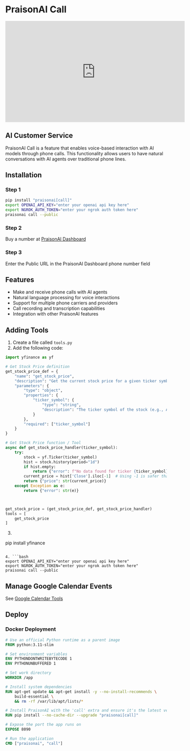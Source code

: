 # PraisonAI Call

<iframe width="560" height="315" src="https://www.youtube.com/embed/m1cwrUG2iAk" title="YouTube video player" frameborder="0" allow="accelerometer; autoplay; clipboard-write; encrypted-media; gyroscope; picture-in-picture" allowfullscreen></iframe>

## AI Customer Service

PraisonAI Call is a feature that enables voice-based interaction with AI models through phone calls. This functionality allows users to have natural conversations with AI agents over traditional phone lines.

## Installation

### Step 1

```bash
pip install "praisonai[call]"
export OPENAI_API_KEY="enter your openai api key here"
export NGROK_AUTH_TOKEN="enter your ngrok auth token here"
praisonai call --public
```

### Step 2

Buy a number at [PraisonAI Dashboard](https://dashboard.praison.ai/)

### Step 3

Enter the Public URL in the PraisonAI Dashboard phone number field

## Features

- Make and receive phone calls with AI agents
- Natural language processing for voice interactions
- Support for multiple phone carriers and providers
- Call recording and transcription capabilities
- Integration with other PraisonAI features

## Adding Tools

1. Create a file called `tools.py`
2. Add the following code:
```python
import yfinance as yf

# Get Stock Price definition
get_stock_price_def = {
    "name": "get_stock_price",
    "description": "Get the current stock price for a given ticker symbol",
    "parameters": {
        "type": "object", 
        "properties": {
            "ticker_symbol": {
                "type": "string", 
                "description": "The ticker symbol of the stock (e.g., AAPL, GOOGL)"
            }
        }, 
        "required": ["ticker_symbol"]
    }
}

# Get Stock Price function / Tool
async def get_stock_price_handler(ticker_symbol):
    try:
        stock = yf.Ticker(ticker_symbol)
        hist = stock.history(period="1d")
        if hist.empty:
            return {"error": f"No data found for ticker {ticker_symbol}"}
        current_price = hist['Close'].iloc[-1]  # Using -1 is safer than 0
        return {"price": str(current_price)}
    except Exception as e:
        return {"error": str(e)}



get_stock_price = (get_stock_price_def, get_stock_price_handler)
tools = [
    get_stock_price
]
```

3. ```bash
pip install yfinance
```

4. ```bash
export OPENAI_API_KEY="enter your openai api key here"
export NGROK_AUTH_TOKEN="enter your ngrok auth token here"
praisonai call --public
```

## Manage Google Calendar Events

See [Google Calendar Tools](tools/googlecalendar.md)


## Deploy

### Docker Deployment

```dockerfile
# Use an official Python runtime as a parent image
FROM python:3.11-slim

# Set environment variables
ENV PYTHONDONTWRITEBYTECODE 1
ENV PYTHONUNBUFFERED 1

# Set work directory
WORKDIR /app

# Install system dependencies
RUN apt-get update && apt-get install -y --no-install-recommends \
    build-essential \
    && rm -rf /var/lib/apt/lists/*

# Install PraisonAI with the 'call' extra and ensure it's the latest version
RUN pip install --no-cache-dir --upgrade "praisonai[call]"

# Expose the port the app runs on
EXPOSE 8090

# Run the application
CMD ["praisonai", "call"]
```